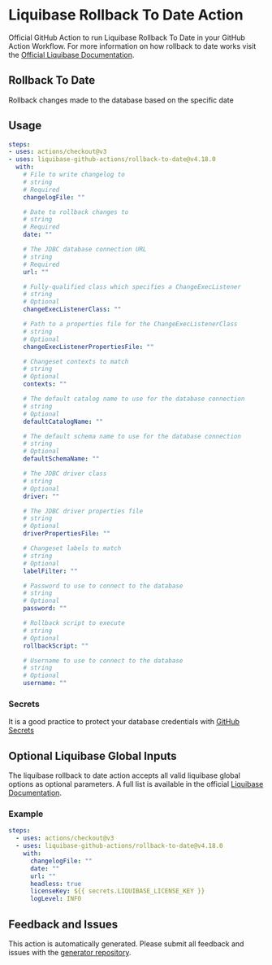 # Liquibase Rollback To Date Action
Official GitHub Action to run Liquibase Rollback To Date in your GitHub Action Workflow. For more information on how rollback to date works visit the [Official Liquibase Documentation](https://docs.liquibase.com/commands/home.html).
## Rollback To Date
Rollback changes made to the database based on the specific date
## Usage
```yaml
steps:
- uses: actions/checkout@v3
- uses: liquibase-github-actions/rollback-to-date@v4.18.0
  with:
    # File to write changelog to
    # string
    # Required
    changelogFile: ""

    # Date to rollback changes to
    # string
    # Required
    date: ""

    # The JDBC database connection URL
    # string
    # Required
    url: ""

    # Fully-qualified class which specifies a ChangeExecListener
    # string
    # Optional
    changeExecListenerClass: ""

    # Path to a properties file for the ChangeExecListenerClass
    # string
    # Optional
    changeExecListenerPropertiesFile: ""

    # Changeset contexts to match
    # string
    # Optional
    contexts: ""

    # The default catalog name to use for the database connection
    # string
    # Optional
    defaultCatalogName: ""

    # The default schema name to use for the database connection
    # string
    # Optional
    defaultSchemaName: ""

    # The JDBC driver class
    # string
    # Optional
    driver: ""

    # The JDBC driver properties file
    # string
    # Optional
    driverPropertiesFile: ""

    # Changeset labels to match
    # string
    # Optional
    labelFilter: ""

    # Password to use to connect to the database
    # string
    # Optional
    password: ""

    # Rollback script to execute
    # string
    # Optional
    rollbackScript: ""

    # Username to use to connect to the database
    # string
    # Optional
    username: ""

```

### Secrets
It is a good practice to protect your database credentials with [GitHub Secrets](https://docs.github.com/en/actions/security-guides/encrypted-secrets)

## Optional Liquibase Global Inputs
The liquibase rollback to date action accepts all valid liquibase global options as optional parameters. A full list is available in the official [Liquibase Documentation](https://docs.liquibase.com/parameters/command-parameters.html).

### Example
```yaml
steps:
  - uses: actions/checkout@v3
  - uses: liquibase-github-actions/rollback-to-date@v4.18.0
    with:
      changelogFile: ""
      date: ""
      url: ""
      headless: true
      licenseKey: ${{ secrets.LIQUIBASE_LICENSE_KEY }}
      logLevel: INFO
```

## Feedback and Issues
This action is automatically generated. Please submit all feedback and issues with the [generator repository](https://github.com/liquibase/github-action-generator/issues).
